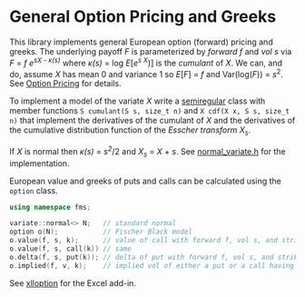 # General Option Pricing and Greeks

This library implements general European option (forward) pricing and greeks.
The underlying payoff _F_ is parameterized by _forward_ _f_ and _vol_ _s_
via _F_ = _f e<sup>sX - κ(s)</sup>_ where _κ(s)_ = log _E_[_e<sup>s X</sup>_)]
is the _cumulant_ of _X_. We can, and do, assume _X_ has mean 0 and variance 1
so _E_[_F_] = _f_ and Var(log(_F_)) = _s_<sup>2</sup>.
See [Option Pricing](https://keithalewis.github.io/math/op.html) for details.
 
To implement a model of the variate _X_
write a [semiregular](https://en.cppreference.com/w/cpp/concepts/semiregular)
class with member functions `S cumulant(S s, size_t n)` and
`X cdf(X x, S s, size_t n)` 
that implement the derivatives of the cumulant of _X_ and the derivatives of the cumulative distribution
function of the _Esscher transform_ _X<sub>s</sub>_.

If _X_ is normal then _κ(s)_ = _s<sup>2</sup>_/2 and _X<sub>s</sub>_ = _X_ + _s_.
See [normal_variate.h](https://github.com/keithalewis/fmsoption/blob/master/fms_variate_normal.h)
for the implementation.

European value and greeks of puts and calls can be calculated using the `option` class.
```C++
using namespace fms;

variate::normal<> N;   // standard normal
option o(N);           // Fischer Black model
o.value(f, s, k);      // value of call with forward f, vol s, and strike k
o.value(f, s, call(k)) // same
o.delta(f, s, put(k)); // delta of put with forward f, vol s, and strike k
o.implied(f, v, k);    // implied vol of either a put or a call having value v
```

See [xlloption](https://github.com/xlladdins/xlloption) for the Excel add-in.
